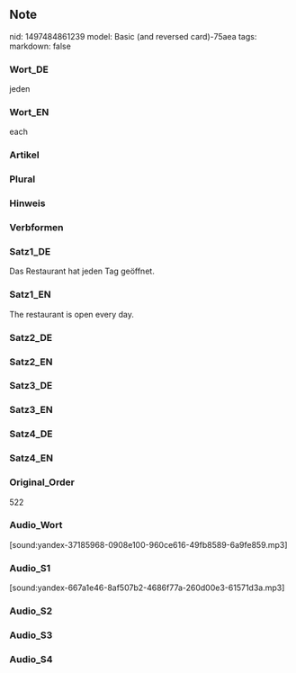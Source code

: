 ## Note
nid: 1497484861239
model: Basic (and reversed card)-75aea
tags: 
markdown: false

### Wort_DE
jeden

### Wort_EN
each

### Artikel


### Plural


### Hinweis


### Verbformen


### Satz1_DE
Das Restaurant hat jeden Tag geöffnet.

### Satz1_EN
The restaurant is open every day.

### Satz2_DE


### Satz2_EN


### Satz3_DE


### Satz3_EN


### Satz4_DE


### Satz4_EN


### Original_Order
522

### Audio_Wort
[sound:yandex-37185968-0908e100-960ce616-49fb8589-6a9fe859.mp3]

### Audio_S1
[sound:yandex-667a1e46-8af507b2-4686f77a-260d00e3-61571d3a.mp3]

### Audio_S2


### Audio_S3


### Audio_S4

